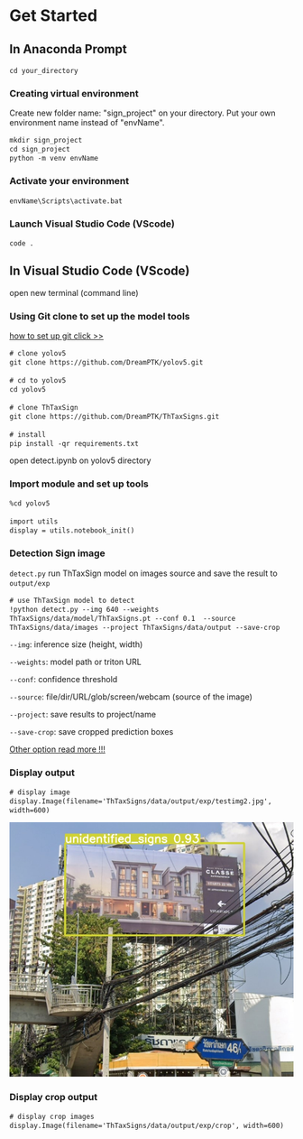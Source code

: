 # Get Started

## In Anaconda Prompt

    cd your_directory

### Creating virtual environment
Create new folder name: "sign_project" on your directory. Put your own environment name instead of "envName".

    mkdir sign_project
    cd sign_project
    python -m venv envName

### Activate your environment 

    envName\Scripts\activate.bat


<!-- ### Installation

    pip install ThTaxSigns -->


### Launch Visual Studio Code (VScode)

    code .

## In Visual Studio Code (VScode)

open new terminal (command line)

### Using Git clone to set up the model tools
[how to set up git click >>](https://stackpython.medium.com/%E0%B8%97%E0%B8%B3%E0%B8%84%E0%B8%A7%E0%B8%B2%E0%B8%A1%E0%B8%A3%E0%B8%B9%E0%B9%89%E0%B8%88%E0%B8%B1%E0%B8%81-git-github-%E0%B8%9E%E0%B8%A3%E0%B9%89%E0%B8%AD%E0%B8%A1%E0%B8%81%E0%B8%B2%E0%B8%A3%E0%B9%83%E0%B8%8A%E0%B9%89%E0%B8%87%E0%B8%B2%E0%B8%99%E0%B8%A3%E0%B9%88%E0%B8%A7%E0%B8%A1%E0%B8%81%E0%B8%B1%E0%B8%9A-vs-code-%E0%B9%80%E0%B8%9A%E0%B8%B7%E0%B9%89%E0%B8%AD%E0%B8%87%E0%B8%95%E0%B9%89%E0%B8%99-f848f41a39e9)

```
# clone yolov5
git clone https://github.com/DreamPTK/yolov5.git

# cd to yolov5
cd yolov5

# clone ThTaxSign
git clone https://github.com/DreamPTK/ThTaxSigns.git

# install
pip install -qr requirements.txt  

```

open detect.ipynb on yolov5 directory

### Import module and set up tools

```
%cd yolov5

import utils
display = utils.notebook_init()

```

### Detection Sign image

`detect.py` run ThTaxSign model on images source and save the result to `output/exp`

```
# use ThTaxSign model to detect 
!python detect.py --img 640 --weights ThTaxSigns/data/model/ThTaxSigns.pt --conf 0.1  --source ThTaxSigns/data/images --project ThTaxSigns/data/output --save-crop

```
 `--img`: inference size (height, width)

`--weights`: model path or triton URL

`--conf`: confidence threshold

`--source`: file/dir/URL/glob/screen/webcam (source of the image)

`--project`: save results to project/name

`--save-crop`: save cropped prediction boxes

[Other option read more !!!](https://github.com/ultralytics/yolov5/blob/master/detect.py)



### Display output

```
# display image
display.Image(filename='ThTaxSigns/data/output/exp/testimg2.jpg', width=600)

```

![123](img/testimg2.jpg)

### Display crop output

```
# display crop images
display.Image(filename='ThTaxSigns/data/output/exp/crop', width=600)

```




